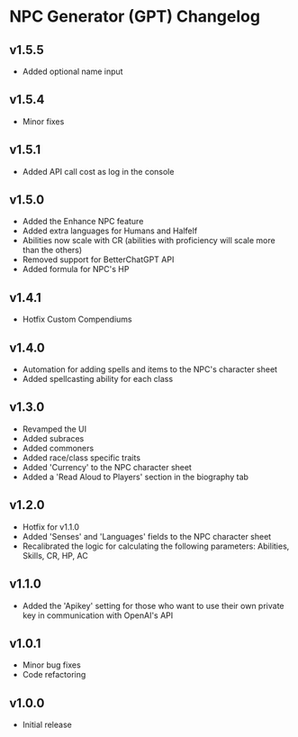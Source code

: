# NPC Generator (GPT) Changelog

## v1.5.5
* Added optional name input

## v1.5.4
* Minor fixes

## v1.5.1
* Added API call cost as log in the console

## v1.5.0
* Added the Enhance NPC feature
* Added extra languages for Humans and Halfelf
* Abilities now scale with CR (abilities with proficiency will scale more than the others)
* Removed support for BetterChatGPT API
* Added formula for NPC's HP

## v1.4.1
* Hotfix Custom Compendiums

## v1.4.0
* Automation for adding spells and items to the NPC's character sheet
* Added spellcasting ability for each class

## v1.3.0
* Revamped the UI
* Added subraces
* Added commoners
* Added race/class specific traits
* Added 'Currency' to the NPC character sheet
* Added a 'Read Aloud to Players' section in the biography tab

## v1.2.0
* Hotfix for v1.1.0
* Added 'Senses' and 'Languages' fields to the NPC character sheet
* Recalibrated the logic for calculating the following parameters: Abilities, Skills, CR, HP, AC

## v1.1.0
* Added the 'Apikey' setting for those who want to use their own private key in communication with OpenAI's API

## v1.0.1
* Minor bug fixes
* Code refactoring

## v1.0.0
* Initial release
